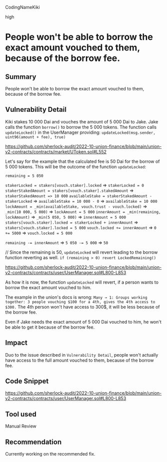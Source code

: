 CodingNameKiki

high

# People won't be able to borrow the exact amount vouched to them, because of the borrow fee.

## Summary
People won't be able to borrow the exact amount vouched to them, because of the borrow fee.

## Vulnerability Detail
Kiki stakes 10 000 Dai and vouches the amount of 5 000 Dai to Jake.
Jake calls the function `borrow()` to borrow the 5 000 tokens.
The function calls `updateLocked()` in the UserManager providing:
`updateLocked(msg.sender, uint96(amount + fee), true)`

https://github.com/sherlock-audit/2022-10-union-finance/blob/main/union-v2-contracts/contracts/market/UToken.sol#L552

Let's say for the example that the calculated fee is 50 Dai for the borrow of 5 000 tokens.
This will be the outcome of the function `updateLocked`:

`remaining = 5 050`

`stakerLocked = stakers[vouch.staker].locked` => `stakerLocked = 0`
`stakerStakedAmount = stakers[vouch.staker].stakedAmount` => `stakerStakedAmount => 10 000`
`availableStake = stakerStakedAmount - stakerLocked` => `availableStake = 10 000 - 0` => `availableStake = 10 000`
`lockAmount = _min(availableStake, vouch.trust - vouch.locked)` => `_min(10 000, 5 000)` => `lockAmount = 5 000`
`innerAmount = _min(remaining, lockAmount)` => `_min(5 050, 5 000)` => `innerAmount = 5 000`
`stakers[vouch.staker].locked = stakerLocked + innerAmount` => `stakers[vouch.staker].locked = 5 000`
`vouch.locked += innerAmount` => `0 += 5000` => `vouch.locked = 5 000`

`remaining -= innerAmount` => `5 050 -= 5 000` => `50`

// Since the remaining is 50, `updateLocked` will revert leading to the borrow function reverting as well.
`if (remaining > 0) revert LockedRemaining()`

https://github.com/sherlock-audit/2022-10-union-finance/blob/main/union-v2-contracts/contracts/user/UserManager.sol#L800-L853

As how it is now, the function `updateLocked` will revert, if a person wants to borrow the exact amount vouched to him.

The example in the union's docs is wrong: 
`Many → 1: Groups working together: 3 people vouching $100 for a 4th, gives the 4th access to $300.`
The 4th person won't have access to 300$, it will be less because of the borrow fee.

Even if Jake needs the exact amount of 5 000 Dai vouched to him, he won't be able to get it because of the borrow fee.

## Impact
Duo to the issue described in `Vulnerability Detail`, people won't actually have access to the full amount vouched to them, because of the borrow fee. 

## Code Snippet

https://github.com/sherlock-audit/2022-10-union-finance/blob/main/union-v2-contracts/contracts/user/UserManager.sol#L800-L853

## Tool used

Manual Review

## Recommendation
Currently working on the recommended fix.